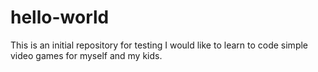 # hello-world
This is an initial repository for testing
I would like to learn to code simple video games for myself and my kids.
